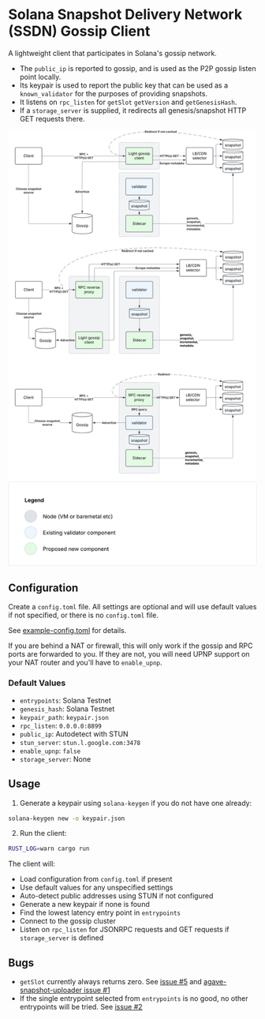 # Solana Snapshot Delivery Network (SSDN) Gossip Client

A lightweight client that participates in Solana's gossip network.

- The `public_ip` is reported to gossip, and is used as the P2P gossip listen point locally.
- Its keypair is used to report the public key that can be used as a `known_validator` for the purposes of providing snapshots.
- It listens on `rpc_listen` for `getSlot` `getVersion` and `getGenesisHash`.
- If a `storage_server` is supplied, it redirects all genesis/snapshot HTTP GET requests there.

![Alt text](./docs/SSDN-Architecture.svg)

## Configuration

Create a `config.toml` file. All settings are optional and will use default values if not specified, or there is no `config.toml` file.

See [example-config.toml](example-config.toml) for details.

If you are behind a NAT or firewall, this will only work if the gossip and RPC ports are forwarded to you. 
If they are not, you will need UPNP support on your NAT router and you'll have to `enable_upnp`.

### Default Values

- `entrypoints`: Solana Testnet
- `genesis_hash`: Solana Testnet
- `keypair_path`: `keypair.json`
- `rpc_listen`: `0.0.0.0:8899`
- `public_ip`: Autodetect with STUN
- `stun_server`: `stun.l.google.com:3478`
- `enable_upnp`: `false`
- `storage_server`: None

## Usage

1. Generate a keypair using `solana-keygen` if you do not have one already:
```bash
solana-keygen new -o keypair.json
```

2. Run the client:
```bash
RUST_LOG=warn cargo run
```

The client will:
- Load configuration from `config.toml` if present
- Use default values for any unspecified settings
- Auto-detect public addresses using STUN if not configured
- Generate a new keypair if none is found
- Find the lowest latency entry point in `entrypoints`
- Connect to the gossip cluster
- Listen on `rpc_listen` for JSONRPC requests and GET requests if `storage_server` is defined

## Bugs
- `getSlot` currently always returns zero. See
 [issue #5](https://github.com/Blockdaemon/agave-snapshot-gossip-client/issues/5)
 and
 [agave-snapshot-uploader issue #1](https://github.com/Blockdaemon/agave-snapshot-uploader/issues/1)
- If the single entrypoint selected from `entrypoints` is no good, no other entrypoints will be tried. See
[issue #2](https://github.com/Blockdaemon/agave-snapshot-gossip-client/issues/2)
